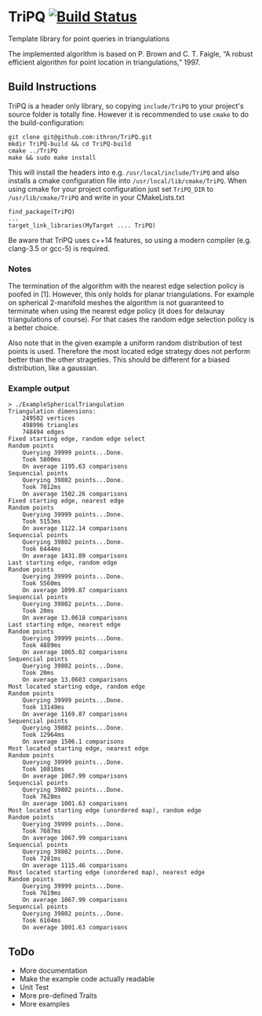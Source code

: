 # TriPQ [![Build Status](https://travis-ci.org/ithron/TriPQ.svg?branch=master)](https://travis-ci.org/ithron/TriPQ)
Template library for point queries in triangulations

The implemented algorithm is based on P. Brown and C. T. Faigle, “A robust
efficient algorithm for point location in triangulations,” 1997.

## Build Instructions
TriPQ is a header only library, so copying `include/TriPQ` to your project's source folder is totally fine.
However it is recommended to use `cmake` to do the build-configuration:
```
git clone git@github.com:ithron/TriPQ.git
mkdir TriPQ-build && cd TriPQ-build
cmake ../TriPQ
make && sudo make install
```
This will install the headers into e.g. `/usr/local/include/TriPQ` and also installs a cmake configuration file into `/usr/local/lib/cmake/TriPQ`.
When using cmake for your project configuration just set `TriPQ_DIR` to `/usr/lib/cmake/TriPQ` and write in your CMakeLists.txt
```
find_package(TriPQ)
...
target_link_libraries(MyTarget .... TriPQ)
```
Be aware that TriPQ uses c++14 features, so using a modern compiler (e.g. clang-3.5 or gcc-5) is required.

### Notes
The termination of the algorithm with the nearest edge selection policy is poofed in [1]. However, this only holds for planar triangulations. For example on spherical 2-manifold meshes the algorithm is not guaranteed to terminate when using the nearest edge policy (it does for delaunay triangulations of course). For that cases the random edge selection policy is a better choice.

Also note that in the given example a uniform random distribution of test points is used. Therefore the most located edge strategy does not perform better than the other strageties. This should be different for a biased distribution, like a gaussian.


### Example output
```
> ./ExampleSphericalTriangulation
Triangulation dimensions:
	249502 vertices
	498996 triangles
	748494 edges
Fixed starting edge, random edge select
Random points
	Querying 39999 points...Done.
	Took 5800ms
	On average 1195.63 comparisons
Sequencial points
	Querying 39802 points...Done.
	Took 7012ms
	On average 1502.26 comparisons
Fixed starting edge, nearest edge
Random points
	Querying 39999 points...Done.
	Took 5153ms
	On average 1122.14 comparisons
Sequencial points
	Querying 39802 points...Done.
	Took 6444ms
	On average 1431.89 comparisons
Last starting edge, random edge
Random points
	Querying 39999 points...Done.
	Took 5560ms
	On average 1099.87 comparisons
Sequencial points
	Querying 39802 points...Done.
	Took 20ms
	On average 13.0618 comparisons
Last starting edge, nearest edge
Random points
	Querying 39999 points...Done.
	Took 4889ms
	On average 1065.02 comparisons
Sequencial points
	Querying 39802 points...Done.
	Took 20ms
	On average 13.0603 comparisons
Most located starting edge, random edge
Random points
	Querying 39999 points...Done.
	Took 13149ms
	On average 1169.87 comparisons
Sequencial points
	Querying 39802 points...Done.
	Took 12964ms
	On average 1506.1 comparisons
Most located starting edge, nearest edge
Random points
	Querying 39999 points...Done.
	Took 10818ms
	On average 1067.99 comparisons
Sequencial points
	Querying 39802 points...Done.
	Took 7628ms
	On average 1001.63 comparisons
Most located starting edge (unordered map), random edge
Random points
	Querying 39999 points...Done.
	Took 7687ms
	On average 1067.99 comparisons
Sequencial points
	Querying 39802 points...Done.
	Took 7281ms
	On average 1115.46 comparisons
Most located starting edge (unordered map), nearest edge
Random points
	Querying 39999 points...Done.
	Took 7619ms
	On average 1067.99 comparisons
Sequencial points
	Querying 39802 points...Done.
	Took 6104ms
	On average 1001.63 comparisons
```

## ToDo
- More documentation
- Make the example code actually readable
- Unit Test
- More pre-defined Traits
- More examples
